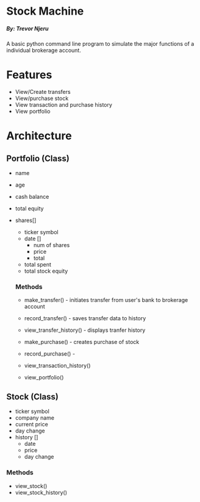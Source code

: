 # Stock Machine

##### By: Trevor Njeru


A basic python command line program to simulate the major functions of a individual brokerage account.


# Features
- View/Create transfers
- View/purchase stock
- View transaction and purchase history
- View portfolio


# Architecture

## Portfolio (Class)
 - name
 - age
 - cash balance
 - total equity
 - shares[]
    - ticker symbol
    - date []
        - num of shares
        - price
        - total
    - total spent
    - total stock equity

    ### Methods
    - make_transfer() - initiates transfer from user's bank to brokerage account
    - record_transfer() - saves transfer data to history
    - view_transfer_history() - displays tranfer history
    
    - make_purchase() - creates purchase of stock
    - record_purchase() - 
    - view_transaction_history()

    - view_portfolio()

## Stock (Class)
 - ticker symbol
 - company name
 - current price
 - day change
 - history []
    - date
    - price
    - day change

### Methods
- view_stock()
- view_stock_history()

